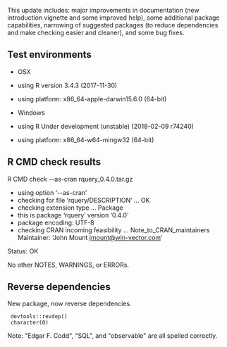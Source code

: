 
This update includes: major improvements in documentation (new 
introduction vignette and some improved help),  some additional 
package capabilities, narrowing of suggested packages (to 
reduce dependencies and make checking easier and cleaner), and
some bug fixes.

## Test environments

  * OSX
  * using R version 3.4.3 (2017-11-30)
  * using platform: x86_64-apple-darwin15.6.0 (64-bit)

  * Windows
  * using R Under development (unstable) (2018-02-09 r74240)
  * using platform: x86_64-w64-mingw32 (64-bit)
  

## R CMD check results

R CMD check --as-cran rquery_0.4.0.tar.gz

  * using option ‘--as-cran’
  * checking for file ‘rquery/DESCRIPTION’ ... OK
  * checking extension type ... Package
  * this is package ‘rquery’ version ‘0.4.0’
  * package encoding: UTF-8
  * checking CRAN incoming feasibility ... Note_to_CRAN_maintainers
  Maintainer: ‘John Mount <jmount@win-vector.com>’

Status: OK

No other NOTES, WARNINGS, or ERRORs.

## Reverse dependencies

New package, now reverse dependencies.

     devtools::revdep()
     character(0)
     
Note: "Edgar F. Codd", "SQL", and "observable" are all spelled correctly.
